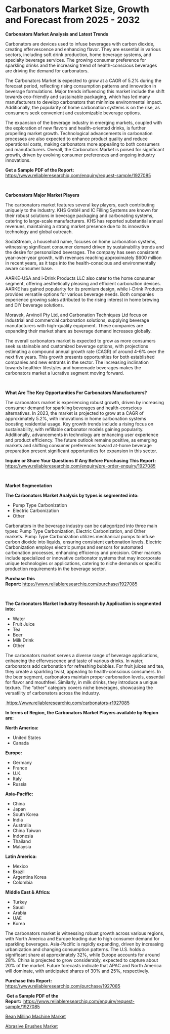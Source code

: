 <p><h1>Carbonators Market Size, Growth and Forecast from 2025 - 2032</h1></p><p><strong>Carbonators Market Analysis and Latest Trends</strong></p>
<p><p>Carbonators are devices used to infuse beverages with carbon dioxide, creating effervescence and enhancing flavor. They are essential in various sectors, including soft drink production, home beverage systems, and specialty beverage services. The growing consumer preference for sparkling drinks and the increasing trend of health-conscious beverages are driving the demand for carbonators.</p><p>The Carbonators Market is expected to grow at a CAGR of 5.2% during the forecast period, reflecting rising consumption patterns and innovation in beverage formulations. Major trends influencing this market include the shift towards eco-friendly and sustainable packaging, which has led many manufacturers to develop carbonators that minimize environmental impact. Additionally, the popularity of home carbonation systems is on the rise, as consumers seek convenient and customizable beverage options.</p><p>The expansion of the beverage industry in emerging markets, coupled with the exploration of new flavors and health-oriented drinks, is further propelling market growth. Technological advancements in carbonation processes are also expected to enhance product quality and reduce operational costs, making carbonators more appealing to both consumers and manufacturers. Overall, the Carbonators Market is poised for significant growth, driven by evolving consumer preferences and ongoing industry innovations.</p></p>
<p><strong>Get a Sample PDF of the Report:&nbsp;</strong> <a href="https://www.reliableresearchiq.com/enquiry/request-sample/1927085?utm_campaign=1906&utm_medium=2&utm_source=Github&utm_content=ia&utm_term=16022025&utm_id=carbonators">https://www.reliableresearchiq.com/enquiry/request-sample/1927085</a></p>
<p>&nbsp;</p>
<p><strong>Carbonators Major Market Players</strong></p>
<p><p>The carbonators market features several key players, each contributing uniquely to the industry. KHS GmbH and IC Filling Systems are known for their robust solutions in beverage packaging and carbonating systems, catering to large-scale manufacturers. KHS has reported substantial annual revenues, maintaining a strong market presence due to its innovative technology and global outreach.</p><p>SodaStream, a household name, focuses on home carbonation systems, witnessing significant consumer demand driven by sustainability trends and the desire for personalized beverages. The company has seen consistent year-over-year growth, with revenues reaching approximately $600 million in recent years, as it taps into the health-conscious and environmentally aware consumer base.</p><p>AARKE-USA and i-Drink Products LLC also cater to the home consumer segment, offering aesthetically pleasing and efficient carbonation devices. AARKE has gained popularity for its premium design, while i-Drink Products provides versatile options for various beverage needs. Both companies experience growing sales attributed to the rising interest in home brewing and DIY beverage solutions.</p><p>Moravek, Arvinoil Pty Ltd, and Carbonation Techniques Ltd focus on industrial and commercial carbonation solutions, supplying beverage manufacturers with high-quality equipment. These companies are expanding their market share as beverage demand increases globally. </p><p>The overall carbonators market is expected to grow as more consumers seek sustainable and customized beverage options, with projections estimating a compound annual growth rate (CAGR) of around 4-6% over the next five years. This growth presents opportunities for both established companies and new entrants in the sector. The increasing inclination towards healthier lifestyles and homemade beverages makes the carbonators market a lucrative segment moving forward.</p></p>
<p>&nbsp;</p>
<p><strong>What Are The Key Opportunities For Carbonators Manufacturers?</strong></p>
<p><p>The carbonators market is experiencing robust growth, driven by increasing consumer demand for sparkling beverages and health-conscious alternatives. In 2023, the market is projected to grow at a CAGR of approximately 5.2%, with innovations in home carbonation systems boosting residential usage. Key growth trends include a rising focus on sustainability, with refillable carbonator models gaining popularity. Additionally, advancements in technology are enhancing user experience and product efficiency. The future outlook remains positive, as emerging markets and shifting consumer preferences toward at-home beverage preparation present significant opportunities for expansion in this sector.</p></p>
<p><strong>Inquire or Share Your Questions If Any Before Purchasing This Report:</strong> <a href="https://www.reliableresearchiq.com/enquiry/pre-order-enquiry/1927085?utm_campaign=1906&utm_medium=2&utm_source=Github&utm_content=ia&utm_term=16022025&utm_id=carbonators">https://www.reliableresearchiq.com/enquiry/pre-order-enquiry/1927085</a></p>
<p>&nbsp;</p>
<p><strong>Market Segmentation</strong></p>
<p><strong>The Carbonators Market Analysis by types is segmented into:</strong></p>
<p><ul><li>Pump Type Carbonization</li><li>Electric Carbonization</li><li>Other</li></ul></p>
<p><p>Carbonators in the beverage industry can be categorized into three main types: Pump Type Carbonization, Electric Carbonization, and Other markets. Pump Type Carbonization utilizes mechanical pumps to infuse carbon dioxide into liquids, ensuring consistent carbonation levels. Electric Carbonization employs electric pumps and sensors for automated carbonation processes, enhancing efficiency and precision. Other markets include specialized or innovative carbonator systems that may incorporate unique technologies or applications, catering to niche demands or specific production requirements in the beverage sector.</p></p>
<p><strong>Purchase this Report:&nbsp;</strong><a href="https://www.reliableresearchiq.com/purchase/1927085?utm_campaign=1906&utm_medium=2&utm_source=Github&utm_content=ia&utm_term=16022025&utm_id=carbonators">https://www.reliableresearchiq.com/purchase/1927085</a></p>
<p>&nbsp;</p>
<p><strong>The Carbonators Market Industry Research by Application is segmented into:</strong></p>
<p><ul><li>Water</li><li>Fruit Juice</li><li>Tea</li><li>Beer</li><li>Milk Drink</li><li>Other</li></ul></p>
<p><p>The carbonators market serves a diverse range of beverage applications, enhancing the effervescence and taste of various drinks. In water, carbonators add carbonation for refreshing bubbles. For fruit juices and tea, they create a sparkling twist, appealing to health-conscious consumers. In the beer segment, carbonators maintain proper carbonation levels, essential for flavor and mouthfeel. Similarly, in milk drinks, they introduce a unique texture. The “other” category covers niche beverages, showcasing the versatility of carbonators across the industry.</p></p>
<p><a href="https://www.reliableresearchiq.com/carbonators-r1927085?utm_campaign=1906&utm_medium=2&utm_source=Github&utm_content=ia&utm_term=16022025&utm_id=carbonators">&nbsp;https://www.reliableresearchiq.com/carbonators-r1927085</a></p>
<p><strong>In terms of Region, the Carbonators Market Players available by Region are:</strong></p>
<p>
    <p> <strong> North America: </strong>
        <ul>
            <li>United States</li>
            <li>Canada</li>
        </ul>
        </p> 
    <p> <strong> Europe: </strong>
        <ul>
            <li>Germany</li>
            <li>France</li>
            <li>U.K.</li>
            <li>Italy</li>
            <li>Russia</li>
        </ul>
        </p> 
    <p> <strong> Asia-Pacific: </strong>
        <ul>
            <li>China</li>
            <li>Japan</li>
            <li>South Korea</li>
            <li>India</li>
            <li>Australia</li>
            <li>China Taiwan</li>
            <li>Indonesia</li>
            <li>Thailand</li>
            <li>Malaysia</li>
        </ul>
        </p> 
    <p> <strong> Latin America: </strong>
        <ul>
            <li>Mexico</li>
            <li>Brazil</li>
            <li>Argentina Korea</li>
            <li>Colombia</li>
        </ul>
        </p> 
    <p> <strong> Middle East & Africa: </strong>
        <ul>
            <li>Turkey</li>
            <li>Saudi</li>
            <li>Arabia</li>
            <li>UAE</li>
            <li>Korea</li>
        </ul>
    </p>
    </p>
<p><p>The carbonators market is witnessing robust growth across various regions, with North America and Europe leading due to high consumer demand for sparkling beverages. Asia-Pacific is rapidly expanding, driven by increasing urbanization and changing consumption patterns. The U.S. holds a significant share at approximately 32%, while Europe accounts for around 28%. China is projected to grow considerably, expected to capture about 20% of the market. Future forecasts indicate that APAC and North America will dominate, with anticipated shares of 30% and 25%, respectively.</p></p>
<p><strong>Purchase this Report: </strong><a href="https://www.reliableresearchiq.com/purchase/1927085?utm_campaign=1906&utm_medium=2&utm_source=Github&utm_content=ia&utm_term=16022025&utm_id=carbonators">https://www.reliableresearchiq.com/purchase/1927085</a></p>
<p>&nbsp;<strong>Get a Sample PDF of the Report:&nbsp;&nbsp;</strong><a href="https://www.reliableresearchiq.com/enquiry/request-sample/1927085?utm_campaign=1906&utm_medium=2&utm_source=Github&utm_content=ia&utm_term=16022025&utm_id=carbonators">https://www.reliableresearchiq.com/enquiry/request-sample/1927085</a></p>
<p><strong></strong></p>
<p><p><a href="https://github.com/tanckfelli84/Market-Research-Report-List-1/blob/main/bean-milling-machine-market.md?utm_campaign=1906&utm_medium=2&utm_source=Github&utm_content=ia&utm_term=16022025&utm_id=carbonators">Bean Milling Machine Market</a></p><p><a href="https://github.com/wakerizaak8g/Market-Research-Report-List-1/blob/main/abrasive-brushes-market.md?utm_campaign=1906&utm_medium=2&utm_source=Github&utm_content=ia&utm_term=16022025&utm_id=carbonators">Abrasive Brushes Market</a></p></p>